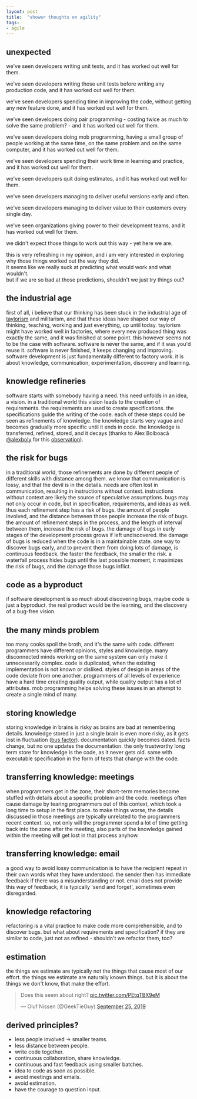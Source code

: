```yaml
---
layout: post
title:  "shower thoughts on agility"
tags: 
- agile
---
```



## unexpected

<p>we've seen developers writing unit tests, and it has worked out well for them.</p>  
<p>we've seen developers writing those unit tests before writing any production code, and it has worked out well for them.</p>
<p>we've seen developers spending time in improving the code, without getting any new feature done, and it has worked out well for them.</p>  
<p>we've seen developers doing pair programming - costing twice as much to solve the same problem? - and it has worked out well for them.</p>  
<p>we've seen developers doing mob programming, having a small group of people working at the same time, on the same problem and on the same computer, and it has worked out well for them.</p>  
<p>we've seen developers spending their work time in learning and practice, and it has worked out well for them.</p>  
<p>we've seen developers quit doing estimates, and it has worked out well for them.</p>  
<p>we've seen developers managing to deliver useful versions early and often.</p>  
<p>we've seen developers managing to deliver value to their customers every single day.</p>  
<p>we've seen organizations giving power to their development teams, and it has worked out well for them.</p>  
<p>we didn't expect those things to work out this way - yet here we are.</p>

this is very refreshing in my opinion, and i am very interested in exploring why those things worked out the way they did.  
it seems like we really suck at predicting what would work and what wouldn't.  
but if we are so bad at those predictions, shouldn't we just try things out?

## the industrial age
first of all, i believe that our thinking has been stuck in the industrial age of [taylorism](https://en.wikipedia.org/wiki/Frederick_Winslow_Taylor) and militarism, and that these ideas have shaped our way of thinking, teaching, working and just everything, up until today.
taylorism might have worked well in factories, where every new produced thing was exactly the same, and it was finished at some point.
this however seems not to be the case with software.
software is never the same, and if it was you'd reuse it.
software is never finished, it keeps changing and improving.
software development is just fundamentally different to factory work.
it is about knowledge, communication, experimentation, discovery and learning.

## knowledge refineries
software starts with somebody having a need.
this need unfolds in an idea, a vision.
in a traditional world this vision leads to the creation of requirements.
the requirements are used to create specifications.
the specifications guide the writing of the code.
each of these steps could be seen as refinements of knowledge.
the knowledge starts very vague and becomes gradually more specific until it ends in code.
the knowledge is transferred, refined, stored, and it decays (thanks to Alex Bolboacă [@alexboly](https://twitter.com/alexboly) for this [observation](https://mozaicworks.com/blog/software-engineering/knowledge-refinery/)).

## the risk for bugs
in a traditional world, those refinements are done by different people of different skills with distance among them.
we know that communication is lossy, and that the devil is in the details.
needs are often lost in communication, resulting in instructions without context.
instructions without context are likely the source of speculative assumptions.
bugs may not only occur in code, but in specification, requirements, and ideas as well.
thus each refinement step has a risk of bugs.
the amount of people involved, and the distance between those people increase the risk of bugs.
the amount of refinement steps in the process, and the length of interval between them, increase the risk of bugs.
the damage of bugs in early stages of the development process grows if left undiscovered.
the damage of bugs is reduced when the code is in a maintainable state.
one way to discover bugs early, and to prevent them from doing lots of damage, is continuous feedback.
the faster the feedback, the smaller the risk.
a waterfall process hides bugs until the last possible moment, it maximizes the risk of bugs, and the damage those bugs inflict.

## code as a byproduct
if software development is so much about discovering bugs, maybe code is just a byproduct.
the real product would be the learning, and the discovery of a bug-free vision.

## the many minds problem
too many cooks spoil the broth, and it's the same with code.
different programmers have different opinions, styles and knowledge.
many disconnected minds working on the same system can only make it unnecessarily complex.
code is duplicated, when the existing implementation is not known or disliked.
styles of design in areas of the code deviate from one another.
programmers of all levels of experience have a hard time creating quality output, while quality output has a lot of attributes.
mob programming helps solving these issues in an attempt to create a single mind of many.

## storing knowledge
storing knowledge in brains is risky as brains are bad at remembering details.
knowledge stored in just a single brain is even more risky, as it gets lost in fluctuation ([bus factor](https://en.wikipedia.org/wiki/Bus_factor)).
documentation quickly becomes dated. facts change, but no one updates the documentation.
the only trustworthy long term store for knowledge is the code, as it never gets old. same with executable specification in the form of tests that change with the code.

## transferring knowledge: meetings
when programmers get in the zone, their short-term memories become stuffed with details about a specific problem and the code.
meetings often cause damage by tearing programmers out of this context, which took a long time to setup in the first place.
to make things worse, the details discussed in those meetings are typically unrelated to the programmers recent context.
so, not only will the programmer spend a lot of time getting back into the zone after the meeting, also parts of the knowledge gained within the meeting will get lost in that process anyhow.

## transferring knowledge: email
a good way to avoid lossy communication is to have the recipient repeat in their own words what they have understood.
the sender then has immediate feedback if there was a misunderstanding or not.
email does not provide this way of feedback, it is typically 'send and forget', sometimes even disregarded.

## knowledge refactoring
refactoring is a vital practice to make code more comprehensible, and to discover bugs.
but what about requirements and specification?
if they are similar to code, just not as refined - shouldn't we refactor them, too?

## estimation
the things we estimate are typically not the things that cause most of our effort.
the things we estimate are naturally known things.
but it is about the things we don't know, that make the effort.

<blockquote class="twitter-tweet"><p lang="en" dir="ltr">Does this seem about right? <a href="https://t.co/PEtgTBX9eM">pic.twitter.com/PEtgTBX9eM</a></p>&mdash; Oluf Nissen (@GeekTieGuy) <a href="https://twitter.com/GeekTieGuy/status/1176895878478450688?ref_src=twsrc%5Etfw">September 25, 2019</a></blockquote> <script async src="https://platform.twitter.com/widgets.js" charset="utf-8"></script>

## derived principles?
- less people involved -> smaller teams.
- less distance between people.
- write code together.
- continuous collaboration, share knowledge.
- continuous and fast feedback using smaller batches.
- idea to code as soon as possible.
- avoid meetings and emails.
- avoid estimation.
- have the courage to question input.

